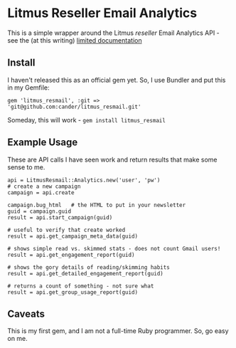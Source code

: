 
Litmus Reseller Email Analytics
===============================

This is a simple wrapper around the Litmus *reseller* Email Analytics API - 
see the (at this writing) 
[limited documentation](http://http://docs.litmus.com/w/page/31510574/Email%20Analytics%20SOAP%20API)

Install
-------
I haven't released this as an official gem yet.  So, I use Bundler and put
this in my Gemfile:

    gem 'litmus_resmail', :git => 'git@github.com:cander/litmus_resmail.git'

Someday, this will work - `gem install litmus_resmail`


Example Usage
-------------
These are API calls I have seen work and return results that make some
sense to me.

    api = LitmusResmail::Analytics.new('user', 'pw')
    # create a new campaign
    campaign = api.create

    campaign.bug_html   # the HTML to put in your newsletter
    guid = campaign.guid
    result = api.start_campaign(guid)

    # useful to verify that create worked
    result = api.get_campaign_meta_data(guid)

    # shows simple read vs. skimmed stats - does not count Gmail users!
    result = api.get_engagement_report(guid)

    # shows the gory details of reading/skimming habits
    result = api.get_detailed_engagement_report(guid)

    # returns a count of something - not sure what
    result = api.get_group_usage_report(guid)

Caveats
-------
This is my first gem, and I am not a full-time Ruby programmer.  So, go
easy on me.
